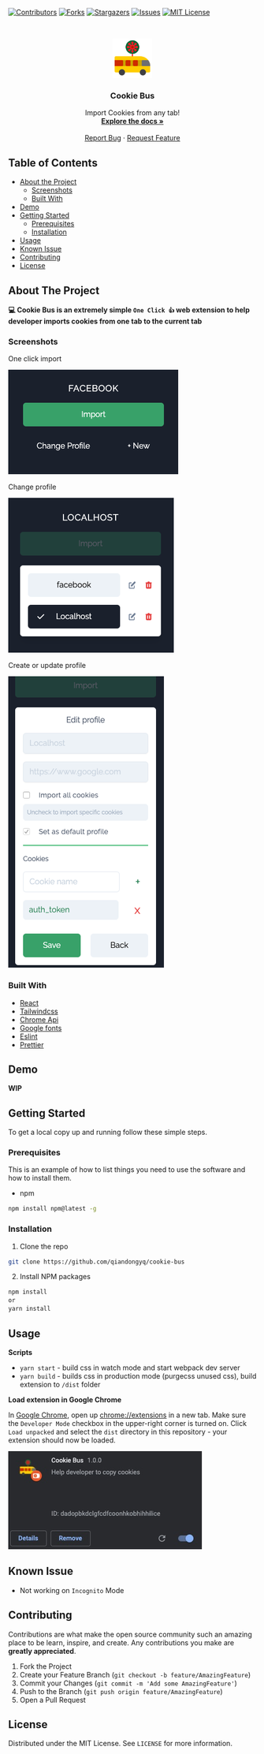 [![Contributors][contributors-shield]][contributors-url]
[![Forks][forks-shield]][forks-url]
[![Stargazers][stars-shield]][stars-url]
[![Issues][issues-shield]][issues-url]
[![MIT License][license-shield]][license-url]

<!-- PROJECT LOGO -->
<br />
<p align="center">
  <a href="https://github.com/qiandongyq/cookie-bus">
    <img src="public/icon-128.png" alt="Logo" width="80" height="80">
  </a>

  <h3 align="center">Cookie Bus</h3>

  <p align="center">
    Import Cookies from any tab!
    <br />
    <a href="https://github.com/qiandongyq/cookie-bus"><strong>Explore the docs »</strong></a>
    <br />
    <br />
    <a href="https://github.com/qiandongyq/cookie-bus/issues">Report Bug</a>
    ·
    <a href="https://github.com/qiandongyq/cookie-bus/issues">Request Feature</a>
  </p>
</p>

<!-- TABLE OF CONTENTS -->

## Table of Contents

- [About the Project](#about-the-project)
  - [Screenshots](#screenshots)
  - [Built With](#built-with)
- [Demo](#demo)
- [Getting Started](#getting-started)
  - [Prerequisites](#prerequisites)
  - [Installation](#installation)
- [Usage](#usage)
- [Known Issue](#known-issue)
- [Contributing](#contributing)
- [License](#license)

<!-- ABOUT THE PROJECT -->

## About The Project

**💻 Cookie Bus is an extremely simple `One Click 👍` web extension to help developer imports cookies from one tab to the current tab**

### Screenshots

One click import

![Product Screen Shot 1][product-screenshot1]

Change profile

![Product Screen Shot 3][product-screenshot3]

Create or update profile

![Product Screen Shot 2][product-screenshot2]

### Built With

- [React](https://reactjs.org/)
- [Tailwindcss](https://tailwindcss.com/)
- [Chrome Api](https://developer.chrome.com/extensions/api_index)
- [Google fonts](https://fonts.google.com/)
- [Eslint](https://eslint.org/)
- [Prettier](https://prettier.io/)

<!-- Demo -->

## Demo

**WIP**

<!-- GETTING STARTED -->

## Getting Started

To get a local copy up and running follow these simple steps.

### Prerequisites

This is an example of how to list things you need to use the software and how to install them.

- npm

```sh
npm install npm@latest -g
```

### Installation

1. Clone the repo

```sh
git clone https://github.com/qiandongyq/cookie-bus
```

2. Install NPM packages

```sh
npm install
or
yarn install
```

<!-- USAGE EXAMPLES -->

## Usage

**Scripts**

- `yarn start` - build css in watch mode and start webpack dev server
- `yarn build` - builds css in production mode (purgecss unused css), build extension to `/dist` folder

**Load extension in Google Chrome**

In [Google Chrome](https://www.google.com/chrome/), open up [chrome://extensions](chrome://extensions) in a new tab. Make sure the `Developer Mode` checkbox in the upper-right corner is turned on. Click `Load unpacked` and select the `dist` directory in this repository - your extension should now be loaded.

![Installed Extension in Google Chrome](doc/load-extension.jpg "Installed Extension in Google Chrome")

<!-- Known Issue -->

## Known Issue

- Not working on `Incognito` Mode

<!-- CONTRIBUTING -->

## Contributing

Contributions are what make the open source community such an amazing place to be learn, inspire, and create. Any contributions you make are **greatly appreciated**.

1. Fork the Project
2. Create your Feature Branch (`git checkout -b feature/AmazingFeature`)
3. Commit your Changes (`git commit -m 'Add some AmazingFeature'`)
4. Push to the Branch (`git push origin feature/AmazingFeature`)
5. Open a Pull Request

<!-- LICENSE -->

## License

Distributed under the MIT License. See `LICENSE` for more information.

<!-- MARKDOWN LINKS & IMAGES -->
<!-- https://www.markdownguide.org/basic-syntax/#reference-style-links -->

[contributors-shield]: https://img.shields.io/github/contributors/qiandongyq/cookie-bus.svg?style=flat-square
[contributors-url]: https://github.com/qiandongyq/cookie-bus/graphs/contributors
[forks-shield]: https://img.shields.io/github/forks/qiandongyq/cookie-bus.svg?style=flat-square
[forks-url]: https://github.com/qiandongyq/cookie-bus/network/members
[stars-shield]: https://img.shields.io/github/stars/qiandongyq/cookie-bus.svg?style=flat-square
[stars-url]: https://github.com/qiandongyq/cookie-bus/stargazers
[issues-shield]: https://img.shields.io/github/issues/qiandongyq/cookie-bus.svg?style=flat-square
[issues-url]: https://github.com/qiandongyq/cookie-bus/issues
[license-shield]: https://img.shields.io/github/license/qiandongyq/cookie-bus.svg?style=flat-square
[license-url]: https://github.com/qiandongyq/cookie-bus/blob/master/LICENSE.txt
[product-screenshot1]: doc/extension-1.png
[product-screenshot2]: doc/extension-2.png
[product-screenshot3]: doc/extension-3.png
[product-screenshot3]: doc/extension-4.png
